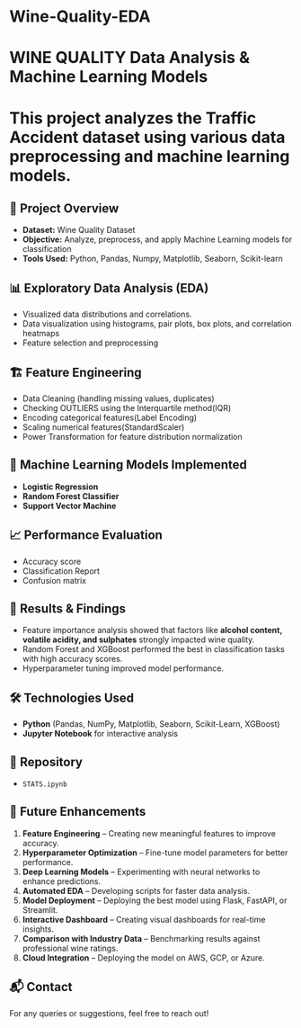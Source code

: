# Wine-Quality-EDA
# WINE QUALITY Data Analysis & Machine Learning Models
# This project analyzes the Traffic Accident dataset using various data preprocessing and machine learning models.

## 📌 Project Overview
 -  **Dataset:** Wine Quality Dataset
 -  **Objective:** Analyze, preprocess, and apply Machine Learning models for classification
 -  **Tools Used:**  Python, Pandas, Numpy, Matplotlib, Seaborn, Scikit-learn

## 📊 Exploratory Data Analysis (EDA)
 - Visualized data distributions and correlations.
 - Data visualization using histograms, pair plots, box plots, and correlation heatmaps
 - Feature selection and preprocessing

 ## 🏗️ Feature Engineering
  - Data Cleaning (handling missing values, duplicates)
  - Checking OUTLIERS using the Interquartile method(IQR)
  - Encoding categorical features(Label Encoding)
  - Scaling numerical features(StandardScaler)
  - Power Transformation for feature distribution normalization

  ## 🤖 Machine Learning Models Implemented
   -  **Logistic Regression** 
   -  **Random Forest Classifier**
   -  **Support Vector Machine**

  ## 📈  Performance Evaluation
   - Accuracy score
   - Classification Report
   - Confusion matrix

 ## 🚀 Results & Findings
  - Feature importance analysis showed that factors like **alcohol content, volatile acidity, 
    and sulphates** strongly impacted wine quality.
  - Random Forest and XGBoost performed the best in classification tasks with high accuracy 
    scores.
  - Hyperparameter tuning improved model performance.

 ## 🛠 Technologies Used
  - **Python** (Pandas, NumPy, Matplotlib, Seaborn, Scikit-Learn, XGBoost)
  - **Jupyter Notebook** for interactive analysis

 ## 📂 Repository
  - `STATS.ipynb` 
  
 ## 🔮 Future Enhancements
  1. **Feature Engineering** – Creating new meaningful features to improve accuracy.
  2. **Hyperparameter Optimization** – Fine-tune model parameters for better performance.
  3. **Deep Learning Models** – Experimenting with neural networks to enhance predictions.
  4. **Automated EDA** – Developing scripts for faster data analysis.
  5. **Model Deployment** – Deploying the best model using Flask, FastAPI, or Streamlit.
  6. **Interactive Dashboard** – Creating visual dashboards for real-time insights.
  7. **Comparison with Industry Data** – Benchmarking results against professional wine ratings.
  8. **Cloud Integration** – Deploying the model on AWS, GCP, or Azure.

## 📬 Contact
   For any queries or suggestions, feel free to reach out!
